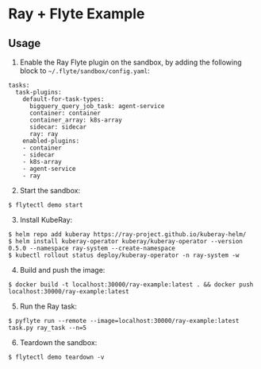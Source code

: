 # Ray + Flyte Example

## Usage

1. Enable the Ray Flyte plugin on the sandbox, by adding the following block to `~/.flyte/sandbox/config.yaml`:
```
tasks:
  task-plugins:
    default-for-task-types:
      bigquery_query_job_task: agent-service
      container: container
      container_array: k8s-array
      sidecar: sidecar
      ray: ray
    enabled-plugins:
    - container
    - sidecar
    - k8s-array
    - agent-service
    - ray
```

2. Start the sandbox:
```
$ flytectl demo start
```

3. Install KubeRay:
```
$ helm repo add kuberay https://ray-project.github.io/kuberay-helm/
$ helm install kuberay-operator kuberay/kuberay-operator --version 0.5.0 --namespace ray-system --create-namespace
$ kubectl rollout status deploy/kuberay-operator -n ray-system -w
```

4. Build and push the image:
```
$ docker build -t localhost:30000/ray-example:latest . && docker push localhost:30000/ray-example:latest
```

5. Run the Ray task:
```
$ pyflyte run --remote --image=localhost:30000/ray-example:latest task.py ray_task --n=5
```

6. Teardown the sandbox:
```
$ flytectl demo teardown -v
```
